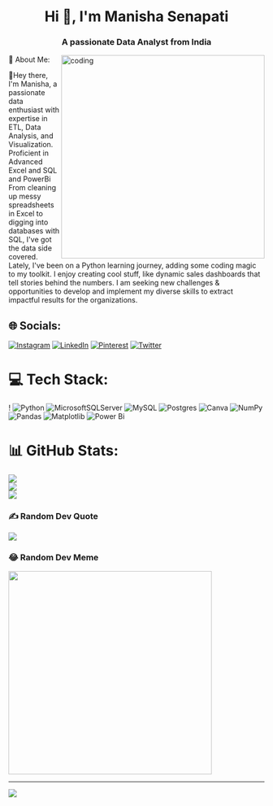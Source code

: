

<h1 align="center">Hi 👋, I'm Manisha Senapati</h1>
<h3 align="center">A passionate Data Analyst from India</h3>
<img align="right" alt="coding"width="400"src="https://media.tenor.com/S59bPkT0pqcAAAAC/programming.gif"

# 💫 About Me:
🔭Hey there, I'm Manisha, a passionate data enthusiast with expertise in ETL, Data Analysis, and Visualization. Proficient in Advanced Excel and SQL and PowerBi From cleaning up messy spreadsheets in Excel to digging into databases with SQL, I've got the data side covered. Lately, I've been on a Python learning journey, adding some coding magic to my toolkit. I enjoy creating cool stuff, like dynamic sales dashboards that tell stories behind the numbers. I am seeking new challenges & opportunities to develop and implement my diverse skills to extract impactful results for the organizations.

## 🌐 Socials:
[![Instagram](https://img.shields.io/badge/Instagram-%23E4405F.svg?logo=Instagram&logoColor=white)](https://instagram.com/_comical_e.r.r.o.r_) [![LinkedIn](https://img.shields.io/badge/LinkedIn-%230077B5.svg?logo=linkedin&logoColor=white)](https://linkedin.com/in/manisha-senapati-596553183/) [![Pinterest](https://img.shields.io/badge/Pinterest-%23E60023.svg?logo=Pinterest&logoColor=white)](https://pinterest.com/manishasenapati1504ms) [![Twitter](https://img.shields.io/badge/Twitter-%231DA1F2.svg?logo=Twitter&logoColor=white)](https://twitter.com/Manishatweetss) 

# 💻 Tech Stack:
! ![Python](https://img.shields.io/badge/python-3670A0?style=for-the-badge&logo=python&logoColor=ffdd54) ![MicrosoftSQLServer](https://img.shields.io/badge/Microsoft%20SQL%20Server-CC2927?style=for-the-badge&logo=microsoft%20sql%20server&logoColor=white) ![MySQL](https://img.shields.io/badge/mysql-%2300000f.svg?style=for-the-badge&logo=mysql&logoColor=white) ![Postgres](https://img.shields.io/badge/postgres-%23316192.svg?style=for-the-badge&logo=postgresql&logoColor=white) ![Canva](https://img.shields.io/badge/Canva-%2300C4CC.svg?style=for-the-badge&logo=Canva&logoColor=white) ![NumPy](https://img.shields.io/badge/numpy-%23013243.svg?style=for-the-badge&logo=numpy&logoColor=white) ![Pandas](https://img.shields.io/badge/pandas-%23150458.svg?style=for-the-badge&logo=pandas&logoColor=white) ![Matplotlib](https://img.shields.io/badge/Matplotlib-%23ffffff.svg?style=for-the-badge&logo=Matplotlib&logoColor=black) ![Power Bi](https://img.shields.io/badge/power_bi-F2C811?style=for-the-badge&logo=powerbi&logoColor=black)
# 📊 GitHub Stats:
![](https://github-readme-stats.vercel.app/api?username=ManishaSenapati27&theme=highcontrast&hide_border=false&include_all_commits=false&count_private=false)<br/>
![](https://github-readme-streak-stats.herokuapp.com/?user=ManishaSenapati27&theme=highcontrast&hide_border=false)<br/>
![](https://github-readme-stats.vercel.app/api/top-langs/?username=ManishaSenapati27&theme=highcontrast&hide_border=false&include_all_commits=false&count_private=false&layout=compact)

### ✍️ Random Dev Quote
![](https://quotes-github-readme.vercel.app/api?type=horizontal&theme=radical)

### 😂 Random Dev Meme
<img src='https://randommeme-five.vercel.app/' style="height: 400px;"/>

---
[![](https://visitcount.itsvg.in/api?id=ManishaSenapati27&icon=0&color=0)](https://visitcount.itsvg.in)

<!-- Proudly created with GPRM ( https://gprm.itsvg.in ) -->
